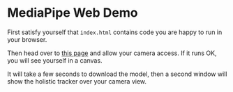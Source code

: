 # MediaPipe Web Demo

First satisfy yourself that `index.html` contains code you are happy to run in your browser.

Then head over to [this page](https://davegreenwood.github.io/media-pipe-demo/) and allow your camera access.
If it runs OK, you will see yourself in a canvas.

It will take a few seconds to download the model, then a second window will show the holistic tracker over your camera view.

